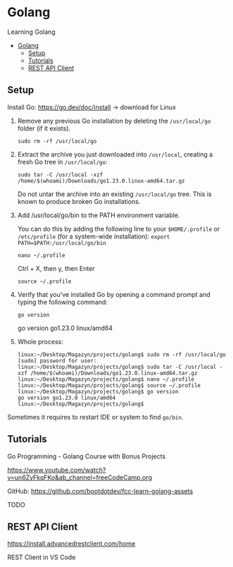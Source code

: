 # Golang

Learning Golang

- [Golang](#golang)
  - [Setup](#setup)
  - [Tutorials](#tutorials)
  - [REST API Client](#rest-api-client)

## Setup

Install Go: https://go.dev/doc/install -> download for Linux

1. Remove any previous Go installation by deleting the `/usr/local/go` folder (if it exists).

    ```
    sudo rm -rf /usr/local/go
    ```

2. Extract the archive you just downloaded into `/usr/local`, creating a fresh Go tree in `/usr/local/go`:

    ```
    sudo tar -C /usr/local -xzf /home/$(whoami)/Downloads/go1.23.0.linux-amd64.tar.gz
    ```

    Do not untar the archive into an existing `/usr/local/go` tree. This is known to produce broken Go installations.

3. Add /usr/local/go/bin to the PATH environment variable.

    You can do this by adding the following line to your `$HOME/.profile` or `/etc/profile` (for a system-wide installation): `export PATH=$PATH:/usr/local/go/bin`

    ```
    nano ~/.profile
    ```

    Ctrl + X, then y, then Enter

    ```
    source ~/.profile
    ```

4. Verify that you've installed Go by opening a command prompt and typing the following command:

    ```
    go version
    ```

    go version go1.23.0 linux/amd64

5. Whole process:

    ```
    linux:~/Desktop/Magazyn/projects/golang$ sudo rm -rf /usr/local/go
    [sudo] password for user:
    linux:~/Desktop/Magazyn/projects/golang$ sudo tar -C /usr/local -xzf /home/$(whoami)/Downloads/go1.23.0.linux-amd64.tar.gz
    linux:~/Desktop/Magazyn/projects/golang$ nano ~/.profile
    linux:~/Desktop/Magazyn/projects/golang$ source ~/.profile
    linux:~/Desktop/Magazyn/projects/golang$ go version
    go version go1.23.0 linux/amd64
    linux:~/Desktop/Magazyn/projects/golang$
    ```

Sometimes it requires to restart IDE or system to find `go/bin`.

## Tutorials

Go Programming - Golang Course with Bonus Projects

https://www.youtube.com/watch?v=un6ZyFkqFKo&ab_channel=freeCodeCamp.org

GitHub: https://github.com/bootdotdev/fcc-learn-golang-assets

TODO 

## REST API Client

https://install.advancedrestclient.com/home

REST Client in VS Code
